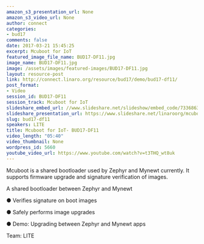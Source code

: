 ```yaml
---
amazon_s3_presentation_url: None
amazon_s3_video_url: None
author: connect
categories:
- bud17
comments: false
date: 2017-03-21 15:45:25
excerpt: Mcuboot for IoT
featured_image_file_name: BUD17-DF11.jpg
image_name: BUD17-DF11.jpg
image: /assets/images/featured-images/BUD17-DF11.jpg
layout: resource-post
link: http://connect.linaro.org/resource/bud17/demo/bud17-df11/
post_format:
- Video
session_id: BUD17-DF11
session_track: Mcuboot for IoT
slideshare_embed_url: //www.slideshare.net/slideshow/embed_code/73368638
slideshare_presentation_url: https://www.slideshare.net/linaroorg/mcuboot-for-iot
slug: bud17-df11
speakers: LITE
title: Mcuboot for IoT- BUD17-DF11
video_length: "05:40"
video_thumbnail: None
wordpress_id: 5660
youtube_video_url: https://www.youtube.com/watch?v=t3THQ_wt8uk
---
```


Mcuboot is a shared bootloader used by Zephyr and Mynewt currently. It supports firmware upgrade and signature verification of images.

A shared bootloader between Zephyr and Mynewt

● Verifies signature on boot images

● Safely performs image upgrades

● Demo: Upgrading between Zephyr and Mynewt apps

Team: LITE
